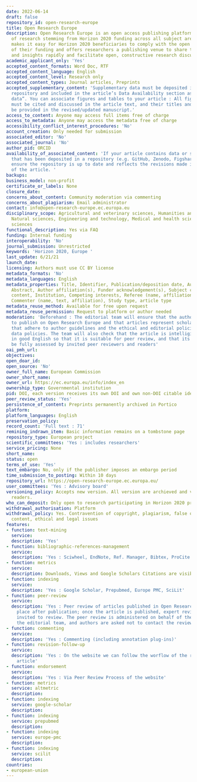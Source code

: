 ```yaml
---
date: 2022-06-14
draft: false
repository_id: open-research-europe
title: Open Research Europe
description: Open Research Europe is an open access publishing platform for the publication
  of research stemming from Horizon 2020 funding across all subject areas. The platform
  makes it easy for Horizon 2020 beneficiaries to comply with the open access terms
  of their funding and offers researchers a publishing venue to share their results
  and insights rapidly and facilitate open, constructive research discussion.
academic_applicant_only: 'Yes'
accepted_content_formats: Word Doc, RTF
accepted_content_language: English
accepted_content_level: Research only
accepted_content_types: Journal articles, Preprints
accepted_supplementary_content: 'Supplementary data must be deposited in an approved
  repository and included in the article’s Data Availability section as “Extended
  data”. You can associate figures and tables to your article : All figures and tables
  must be cited and discussed in the article text, and their titles and legends should
  be provided in the revised/updated manuscript.'
access_to_content: Anyone may access full items free of charge
access_to_metadata: Anyone may access the metadata free of charge
accessibility_conflict_interest_procedures: 'No'
account_creation: Only needed for submission
associated_editor: 'No'
associated_journal: 'No'
author_pid: ORCID
availability_of_associated_content: 'If your article contains data or source code
  that has been deposited in a repository (e.g. GitHub, Zenodo, Figshare), please
  ensure the repository is up to date and reflects the revisions made in the new version
  of the article. '
backups:
business_model: non-profit
certificate_or_labels: None
closure_date:
concerns_about_content: Community moderation via commenting
concerns_about_plagiarism: Email administrator
contact: info@open-research-europe.ec.europa.eu
disciplinary_scope: Agricultural and veterinary sciences, Humanities and the arts,
  Natural sciences, Engineering and technology, Medical and health sciences, Social
  sciences
functional_description: Yes via FAQ
funding: Internal funding
interoperability: 'No'
journal_submission: Unrestricted
keywords: 'Horizon 2020, Europe '
last_update: 6/21/21
launch_date:
licensing: Authors must use CC BY license
metadata_formats: 'No'
metadata_languages: English
metadata_properties: Title, Identifier, Publication/deposition date, Author name(s),
  Abstract, Author affiliation(s), Funder acknowledgement(s), Subject category, Full-text
  content, Institution, Competing interests, Referee (name, affiliation, referee report),
  Commenter (name, text, affiliation), Study type, article type
metadata_reuse_method: Available for free upon request
metadata_reuse_permission: Request to platform or author needed
moderation: 'Beforehand : The editorial team will ensure that the authors are eligible
  to publish on Open Research Europe and that articles represent scholarly communications
  that adhere to author guidelines and the ethical and editorial policies, including
  data policies. The team will also check that the article is intelligible and written
  in good English so that it is suitable for peer review, and that its content can
  be fully assessed by invited peer reviewers and readers'
oai_pmh_url:
objectives:
open_doar_id:
open_source: 'No'
owner_full_name: European Commission
owner_short_name:
owner_url: https://ec.europa.eu/info/index_en
ownership_type: Governmental institution
pid: DOI, each version receives its own DOI and own non-DOI citable identifier
peer_review_status: 'Yes'
persistence_of_content: Preprints permanently archived in Portico
platform:
platform_languages: English
preservation_policy:
record_count: 'Full text : 71'
remining_indrawn_item: Basic information remains on a tombstone page
repository_type: European project
scientific_committees: 'Yes : includes researchers'
service_pricing: None
short_name:
status: open
terms_of_use: 'Yes'
text_embargo: No, only if the publisher imposes an embargo period
time_submission_to_posting: Within 10 days
repository_url: https://open-research-europe.ec.europa.eu/
user_committees: 'Yes : Advisory board'
versioning_policy: Accepts new version. All version are archieved and visible for
  readers.
who_can_deposit: Only open to research participating in Horizon 2020 program
withdrawal_authorisation: Platform
withdrawal_policy: Yes. Contravention of copyright, plagiarism, false or inaccurate
  content, ethical and legal issues
features:
- function: text-mining
  service:
  description: 'Yes'
- function: bibliographic-references-management
  service:
  description: 'Yes : Sciwheel, EndNote, Ref. Manager, Bibtex, ProCite and Sente'
- function: metrics
  service:
  description: Downloads, Views and Google Scholars Citations are visible to everyone
- function: indexing
  service:
  description: 'Yes : Google Scholar, Prepubmed, Europe PMC, SciLit'
- function: peer-review
  service:
  description: 'Yes : Peer review of articles published in Open Research Europe takes
    place after publication; once the article is published, expert reviewers are formally
    invited to review. The peer review is administered on behalf of the authors by
    the editorial team, and authors are asked not to contact the reviewers directly.'
- function: commenting
  service:
  description: 'Yes : Commenting (including annotation plug-ins)'
- function: revision-follow-up
  service:
  description: 'Yes : On the website we can follow the worflow of the review of the
    article'
- function: endorsement
  service:
  description: 'Yes : Via Peer Review Process of the website'
- function: metrics
  service: altmetric
  description:
- function: indexing
  service: google-scholar
  description:
- function: indexing
  service: prepubmed
  description:
- function: indexing
  service: europe-pmc
  description:
- function: indexing
  service: scilit
  description:
countries:
- european-union
---
```



